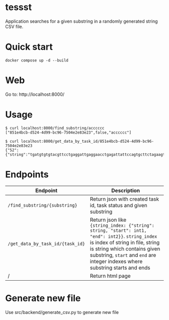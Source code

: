 # tessst
Application searches for a given substring in a randomly generated string CSV file.

# Quick start
```
docker compose up -d --build
```

# Web
Go to: http://localhost:8000/

# Usage
```
$ curl localhost:8000/find_substring/acccccc
["851e4bcb-d524-4d99-bc96-7504e2e83e23",false,"acccccc"]

$ curl localhost:8000/get_data_by_task_id/851e4bcb-d524-4d99-bc96-7504e2e83e23
{"52":{"string":"tgatgtgtgtacgttcctgaggattgaggaacctgagattattccagtgcttctagaagttaccttcacgtaccccccctcttttaactatcgctt","start":71,"end":78}}
```

# Endpoints
| Endpoint                         | Description  |
| --------------                   | ------------ | 
| `/find_substring/{substring}`    | Return json with created task id, task status and given substring |
| `/get_data_by_task_id/{task_id}` | Return json like `{string_index: {"string": string, "start": int1, "end": int2}}`. `string_index` is index of string in file, string is string which contains given substring, `start` and `end` are integer indexes where substring starts and ends        |
| /                                | Return html page                                                  |

# Generate new file
Use src/backend/generate_csv.py to generate new file

